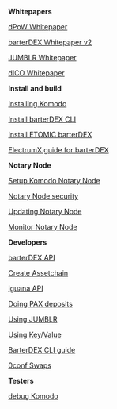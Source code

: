 **Whitepapers**

[dPoW Whitepaper](https://github.com/KomodoPlatform/komodo/wiki/Delayed-Proof-of-Work-(dPoW)-Whitepaper)

[barterDEX Whitepaper v2](https://github.com/KomodoPlatform/KomodoPlatform/wiki/barterDEX-Whitepaper-v2)

[JUMBLR Whitepaper](https://github.com/KomodoPlatform/komodo/wiki/JUMBLR-Whitepaper)

[dICO Whitepaper](https://github.com/KomodoPlatform/KomodoPlatform/wiki/dICO-Whitepaper)

**Install and build**

[Installing Komodo](https://github.com/KomodoPlatform/komodo/wiki/Installing-Komodo-Manually)

[Install barterDEX CLI](https://github.com/KomodoPlatform/KomodoPlatform/wiki/Installing-and-Using-Komodo-Platform-(barterDEX))

[Install ETOMIC barterDEX](https://github.com/KomodoPlatform/KomodoPlatform/wiki/Step-by-Step-Setup-Guide-for-ETH-(ERC20)-Token-Swap-Using-barterDEX)

[ElectrumX guide for barterDEX](https://github.com/KomodoPlatform/KomodoPlatform/wiki/ElectrumX-guide-for-barterDEX)

**Notary Node**

[Setup Komodo Notary Node](https://github.com/KomodoPlatform/komodo/wiki/Setup-Komodo-Notary-Node)

[Notary Node security](https://github.com/KomodoPlatform/komodo/wiki/Standard-Security-Setup-for-Nodes)

[Updating Notary Node](https://github.com/KomodoPlatform/komodo/wiki/Updating-notary-node-in-few-lessons)

[Monitor Notary Node](https://github.com/KomodoPlatform/komodo/wiki/Monitor-your-Komodo-Notary-Node)

**Developers**

[barterDEX API](https://github.com/KomodoPlatform/KomodoPlatform/wiki/BarterDEX-API-Summary-by-Category)

[Create Assetchain](https://github.com/KomodoPlatform/komodo/wiki/Creating-New-Assetchain)

[iguana API](http://docs.supernet.org/)

[Doing PAX deposits](https://github.com/KomodoPlatform/komodo/wiki/Doing-PAX-deposits)

[Using JUMBLR](https://github.com/KomodoPlatform/komodo/wiki/Using-JUMBLR)

[Using Key/Value](https://github.com/KomodoPlatform/komodo/wiki/Using-Key-Value)

[BarterDEX CLI guide](https://github.com/KomodoPlatform/komodo/wiki/BarterDEX-API-Summary-by-Category)

[0conf Swaps](https://github.com/KomodoPlatform/KomodoPlatform/wiki/Processing-InstantDEX-swap-on-barterDEX)

**Testers**

[debug Komodo](https://github.com/KomodoPlatform/komodo/wiki/Debug-Komodo)